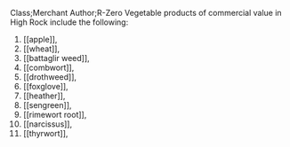 Class;Merchant Author;R-Zero
Vegetable products of commercial value in High Rock include the following:
1. [[apple]], 
2. [[wheat]], 
3. [[battaglir weed]], 
4. [[combwort]], 
5. [[drothweed]], 
6. [[foxglove]], 
7. [[heather]], 
8. [[sengreen]], 
9. [[rimewort root]], 
10. [[narcissus]], 
11. [[thyrwort]], 